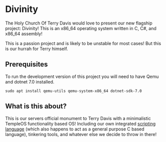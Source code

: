 # Divinity
The Holy Church Of Terry Davis would love to present
our new flagship project: Divinity! This is an x86_64
operating system written in C, C#, and x86_64 assembly!

This is a passion project and is likely to be unstable
for most cases! But this is our hurrah for Terry himself.

## Prerequisites
To run the development version of this project you
will need to have Qemu and dotnet 7.0 installed.

```
sudo apt install qemu-utils qemu-system-x86_64 dotnet-sdk-7.0
```

## What is this about?
This is our servers official monument to Terry Davis with a
minimalistic TempleOS functionality based OS! Including our
own integrated <a href="https://github.com/YendisFish/Emerald">scripting language</a>
(which also happens to act as a general purpose C based language),
tinkering tools, and whatever else we decide to throw in there!